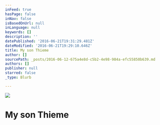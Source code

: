 ```yaml
---
inFeed: true
hasPage: false
inNav: false
isBasedOnUrl: null
inLanguage: null
keywords: []
description: ''
datePublished: '2016-06-21T19:31:29.481Z'
dateModified: '2016-06-21T19:29:10.646Z'
title: My son Thieme
author: []
sourcePath: _posts/2016-06-12-675a4e8d-c5b2-4e98-984a-efc55850b639.md
authors: []
publisher: null
starred: false
_type: Blurb

---
```

![](https://the-grid-user-content.s3-us-west-2.amazonaws.com/c237d3fe-11a5-47da-a02d-12f7a22147b6.jpg)

# My son Thieme
